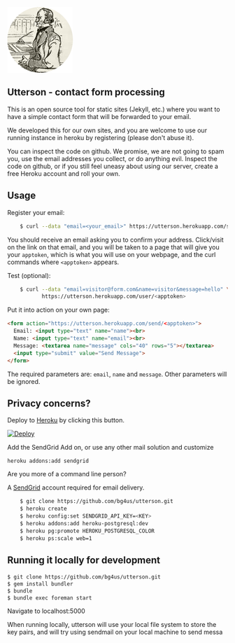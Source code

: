 ![Utterson image](http://raw.githubusercontent.com/bg4us/utterson/master/public/img/utterson.png)

Utterson - contact form processing
----------------------------------

This is an open source tool for static sites (Jekyll, etc.) where you want 
to have a simple contact form that will be forwarded to your email.

We developed this for our own sites, and you are welcome to use our running
instance in heroku by registering (please don't abuse it).

You can inspect the code on github.  We promise, we are not going to spam you, 
use the email addresses you collect, or do anything evil.  Inspect the code on 
github, or if you still feel uneasy about using our server, create a free Heroku 
account and roll your own.

Usage
-----

Register your email:

```bash
    $ curl --data "email=<your_email>" https://utterson.herokuapp.com/setup    
```

You should receive an email asking you to confirm your address.  Click/visit on the link
on that email, and you will be taken to a page that will give you your `apptoken`, which
is what you will use on your webpage, and the curl commands where `<apptoken>` appears.

Test (optional):

```bash
    $ curl --data "email=visitor@form.com&name=visitor&message=hello" \
           https://utterson.herokuapp.com/user/<apptoken>
```

Put it into action on your own page:

```html
<form action="https://utterson.herokuapp.com/send/<apptoken>">
  Email: <input type="text" name="name"><br>
  Name: <input type="text" name="email"><br>
  Message: <textarea name="message" cols="40" rows="5"></textarea>
  <input type="submit" value="Send Message">
</form> 
```

The required parameters are: `email`, `name` and `message`. Other parameters will be ignored.


Privacy concerns?
-----------------

Deploy to [Heroku](http://www.heroku.com) by clicking this button.

[![Deploy](https://www.herokucdn.com/deploy/button.png)](https://heroku.com/deploy)

Add the SendGrid Add on, or use any other mail solution and customize

```
heroku addons:add sendgrid
```

Are you more of a command line person?

A [SendGrid](http://sendgrid.com) account required for email delivery.

```bash
    $ git clone https://github.com/bg4us/utterson.git
    $ heroku create
    $ heroku config:set SENDGRID_API_KEY=<KEY>
    $ heroku addons:add heroku-postgresql:dev
    $ heroku pg:promote HEROKU_POSTGRESQL_COLOR
    $ heroku ps:scale web=1
```


Running it locally for development
----------------------------------

```
$ git clone https://github.com/bg4us/utterson.git
$ gem install bundler
$ bundle
$ bundle exec foreman start
```

Navigate to localhost:5000

When running locally, utterson will use your local file system to store the key
pairs, and will try using sendmail on your local machine to send messa

